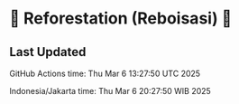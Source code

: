 
# 🌳 Reforestation (Reboisasi) 🌲

## Last Updated

GitHub Actions time: Thu Mar  6 13:27:50 UTC 2025

Indonesia/Jakarta time: Thu Mar  6 20:27:50 WIB 2025
